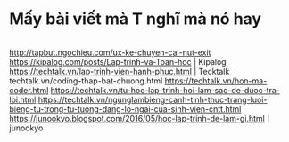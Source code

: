 # Mấy bài viết mà T nghĩ mà nó hay
|   |   |
|---|---|
http://tapbut.ngochieu.com/ux-ke-chuyen-cai-nut-exit
https://kipalog.com/posts/Lap-trinh-va-Toan-hoc                     | Kipalog
https://techtalk.vn/lap-trinh-vien-hanh-phuc.html                   | Tecktalk
techtalk.vn/coding-thap-bat-chuong.html
https://techtalk.vn/hon-ma-coder.html
https://techtalk.vn/tu-hoc-lap-trinh-hoi-lam-sao-de-duoc-tra-loi.html
https://techtalk.vn/ngunglambieng-canh-tinh-thuc-trang-luoi-bieng-tu-trong-tu-tuong-dang-lo-ngai-cua-sinh-vien-cntt.html
https://junookyo.blogspot.com/2016/05/hoc-lap-trinh-de-lam-gi.html  | junookyo

